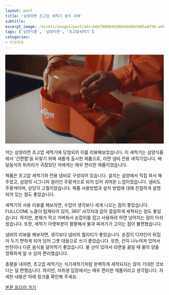 ```yaml
---
layout: post
title: '삼양라면 초고압 세척기 솔직 리뷰'
subtitle: 
excerpt_image: /assets/images/post/a4ccb647008045988d49d663685a0f36.webp
tags: ['삼양식품', '삼양라면', '초고압세척기']
categories: 
- 이것저것
---
```


![메인 이미지](/assets/images/post/a4ccb647008045988d49d663685a0f36.webp)

저는 삼양라면 초고압 세척기에 당첨되어 이를 리뷰해보았습니다. 이 세척기는 삼양식품에서 '간편함'을 되찾기 위해 새롭게 출시한 제품으로, 라면 냄비 전용 세척기입니다. 배달음식의 뒤처리가 귀찮았던 저에게는 매우 편리한 제품이었습니다.

제품은 초고압 세척기와 전용 냄비로 구성되어 있습니다. 설치는 삼양에서 직접 와서 해주었고, 삼양의 시그니처 컬러인 주황색으로 되어 있어 귀여운 느낌이었습니다. 냄비도 주황색이며, 상당히 고퀄이었습니다. 제품 사용방법과 설치 방법에 대해 친절하게 설명되어 있는 점도 좋았습니다.

세척기의 사용 리뷰를 해보자면, 수압이 생각보다 세게 나오는 점이 좋았습니다. FULLCONE 노즐이 탑재되어 있어, 360˚ 사각지대 없이 깔끔하게 세척되는 점도 좋았습니다. 하지만, 본체가 작고 가벼워서 손잡이를 잡고 사용하려 하면 넘어지는 점이 아쉬웠습니다. 또한, 세척기 아랫부분이 평평해서 물과 찌꺼기가 고이는 점이 불편했습니다.

냄비의 리뷰를 해보자면, 생각보다 냄비의 퀄리티가 좋았습니다. 손잡이 디자인이 뒤집어 두기 편하게 되어 있어 그릇 대용으로 쓰기 좋았습니다. 또한, 칸이 나누어져 있어서 반찬이나 다른 음식을 덜어먹기 좋았습니다. 물 선이 있어서 라면을 끓일 때 물의 양을 정확하게 알 수 있어 편리했습니다.

총평을 내자면, 초고압 세척기는 식기세척기처럼 완벽하게 세척되지는 않아 기대한 것보다는 덜 편했습니다. 하지만, 자취생 입장에서는 매우 편리한 제품이라고 생각됩니다. 자세한 내용은 아래 링크를 확인해 주세요.

[본문 읽으러 가기](https://m.blog.naver.com/ham_eaten_jellybear/223282015513)
